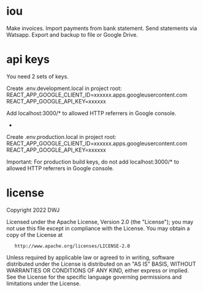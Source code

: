 # iou

Make invoices. Import payments from bank statement. Send statements via Watsapp. Export and backup to file or Google Drive.

# api keys

You need 2 sets of keys.

Create .env.development.local in project root:
REACT_APP_GOOGLE_CLIENT_ID=xxxxxx.apps.googleusercontent.com
REACT_APP_GOOGLE_API_KEY=xxxxxx

Add localhost:3000/* to allowed HTTP referrers in Google console.

-

Create .env.production.local in project root:
REACT_APP_GOOGLE_CLIENT_ID=xxxxxx.apps.googleusercontent.com
REACT_APP_GOOGLE_API_KEY=xxxxxx

Important: For production build keys, do not add localhost:3000/* to allowed HTTP referrers in Google console.

# license

Copyright 2022 DWJ

   Licensed under the Apache License, Version 2.0 (the "License");
   you may not use this file except in compliance with the License.
   You may obtain a copy of the License at

       http://www.apache.org/licenses/LICENSE-2.0

   Unless required by applicable law or agreed to in writing, software
   distributed under the License is distributed on an "AS IS" BASIS,
   WITHOUT WARRANTIES OR CONDITIONS OF ANY KIND, either express or implied.
   See the License for the specific language governing permissions and
   limitations under the License.
